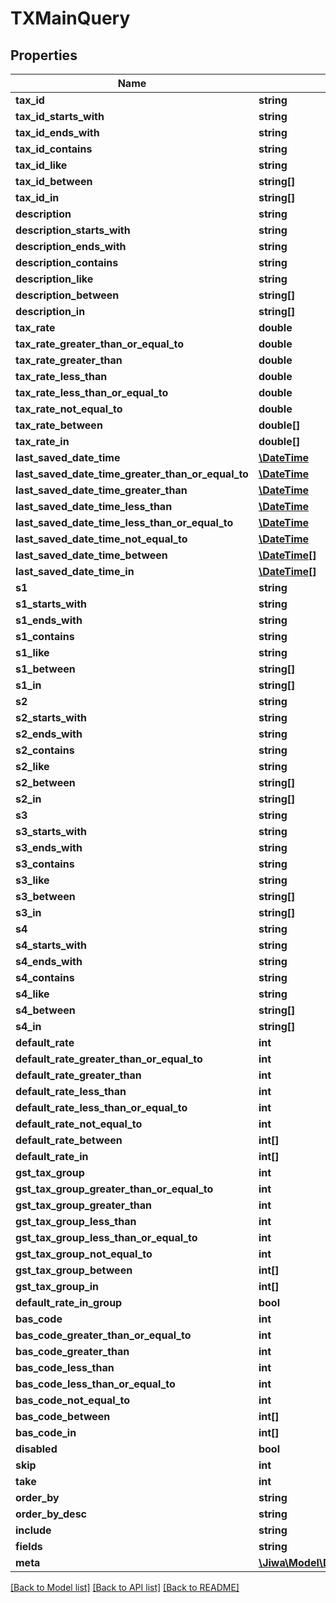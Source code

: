 # TXMainQuery

## Properties
Name | Type | Description | Notes
------------ | ------------- | ------------- | -------------
**tax_id** | **string** |  | [optional] 
**tax_id_starts_with** | **string** |  | [optional] 
**tax_id_ends_with** | **string** |  | [optional] 
**tax_id_contains** | **string** |  | [optional] 
**tax_id_like** | **string** |  | [optional] 
**tax_id_between** | **string[]** |  | [optional] 
**tax_id_in** | **string[]** |  | [optional] 
**description** | **string** |  | [optional] 
**description_starts_with** | **string** |  | [optional] 
**description_ends_with** | **string** |  | [optional] 
**description_contains** | **string** |  | [optional] 
**description_like** | **string** |  | [optional] 
**description_between** | **string[]** |  | [optional] 
**description_in** | **string[]** |  | [optional] 
**tax_rate** | **double** |  | [optional] 
**tax_rate_greater_than_or_equal_to** | **double** |  | [optional] 
**tax_rate_greater_than** | **double** |  | [optional] 
**tax_rate_less_than** | **double** |  | [optional] 
**tax_rate_less_than_or_equal_to** | **double** |  | [optional] 
**tax_rate_not_equal_to** | **double** |  | [optional] 
**tax_rate_between** | **double[]** |  | [optional] 
**tax_rate_in** | **double[]** |  | [optional] 
**last_saved_date_time** | [**\DateTime**](\DateTime.md) |  | [optional] 
**last_saved_date_time_greater_than_or_equal_to** | [**\DateTime**](\DateTime.md) |  | [optional] 
**last_saved_date_time_greater_than** | [**\DateTime**](\DateTime.md) |  | [optional] 
**last_saved_date_time_less_than** | [**\DateTime**](\DateTime.md) |  | [optional] 
**last_saved_date_time_less_than_or_equal_to** | [**\DateTime**](\DateTime.md) |  | [optional] 
**last_saved_date_time_not_equal_to** | [**\DateTime**](\DateTime.md) |  | [optional] 
**last_saved_date_time_between** | [**\DateTime[]**](\DateTime.md) |  | [optional] 
**last_saved_date_time_in** | [**\DateTime[]**](\DateTime.md) |  | [optional] 
**s1** | **string** |  | [optional] 
**s1_starts_with** | **string** |  | [optional] 
**s1_ends_with** | **string** |  | [optional] 
**s1_contains** | **string** |  | [optional] 
**s1_like** | **string** |  | [optional] 
**s1_between** | **string[]** |  | [optional] 
**s1_in** | **string[]** |  | [optional] 
**s2** | **string** |  | [optional] 
**s2_starts_with** | **string** |  | [optional] 
**s2_ends_with** | **string** |  | [optional] 
**s2_contains** | **string** |  | [optional] 
**s2_like** | **string** |  | [optional] 
**s2_between** | **string[]** |  | [optional] 
**s2_in** | **string[]** |  | [optional] 
**s3** | **string** |  | [optional] 
**s3_starts_with** | **string** |  | [optional] 
**s3_ends_with** | **string** |  | [optional] 
**s3_contains** | **string** |  | [optional] 
**s3_like** | **string** |  | [optional] 
**s3_between** | **string[]** |  | [optional] 
**s3_in** | **string[]** |  | [optional] 
**s4** | **string** |  | [optional] 
**s4_starts_with** | **string** |  | [optional] 
**s4_ends_with** | **string** |  | [optional] 
**s4_contains** | **string** |  | [optional] 
**s4_like** | **string** |  | [optional] 
**s4_between** | **string[]** |  | [optional] 
**s4_in** | **string[]** |  | [optional] 
**default_rate** | **int** |  | [optional] 
**default_rate_greater_than_or_equal_to** | **int** |  | [optional] 
**default_rate_greater_than** | **int** |  | [optional] 
**default_rate_less_than** | **int** |  | [optional] 
**default_rate_less_than_or_equal_to** | **int** |  | [optional] 
**default_rate_not_equal_to** | **int** |  | [optional] 
**default_rate_between** | **int[]** |  | [optional] 
**default_rate_in** | **int[]** |  | [optional] 
**gst_tax_group** | **int** |  | [optional] 
**gst_tax_group_greater_than_or_equal_to** | **int** |  | [optional] 
**gst_tax_group_greater_than** | **int** |  | [optional] 
**gst_tax_group_less_than** | **int** |  | [optional] 
**gst_tax_group_less_than_or_equal_to** | **int** |  | [optional] 
**gst_tax_group_not_equal_to** | **int** |  | [optional] 
**gst_tax_group_between** | **int[]** |  | [optional] 
**gst_tax_group_in** | **int[]** |  | [optional] 
**default_rate_in_group** | **bool** |  | [optional] 
**bas_code** | **int** |  | [optional] 
**bas_code_greater_than_or_equal_to** | **int** |  | [optional] 
**bas_code_greater_than** | **int** |  | [optional] 
**bas_code_less_than** | **int** |  | [optional] 
**bas_code_less_than_or_equal_to** | **int** |  | [optional] 
**bas_code_not_equal_to** | **int** |  | [optional] 
**bas_code_between** | **int[]** |  | [optional] 
**bas_code_in** | **int[]** |  | [optional] 
**disabled** | **bool** |  | [optional] 
**skip** | **int** |  | [optional] 
**take** | **int** |  | [optional] 
**order_by** | **string** |  | [optional] 
**order_by_desc** | **string** |  | [optional] 
**include** | **string** |  | [optional] 
**fields** | **string** |  | [optional] 
**meta** | [**\Jiwa\Model\DictionaryStringString_**](DictionaryStringString_.md) |  | [optional] 

[[Back to Model list]](../README.md#documentation-for-models) [[Back to API list]](../README.md#documentation-for-api-endpoints) [[Back to README]](../README.md)


